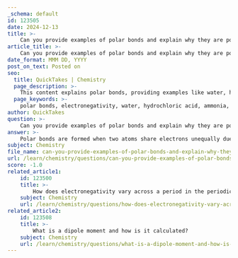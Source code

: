 ```yaml
---
_schema: default
id: 123505
date: 2024-12-13
title: >-
    Can you provide examples of polar bonds and explain why they are polar?
article_title: >-
    Can you provide examples of polar bonds and explain why they are polar?
date_format: MMM DD, YYYY
post_on_text: Posted on
seo:
  title: QuickTakes | Chemistry
  page_description: >-
    This content explains polar bonds, providing examples like water, hydrochloric acid, ammonia, carbon dioxide, and boron trifluoride. It details the concept of electronegativity and how it leads to the formation of polar bonds due to the unequal sharing of electrons.
  page_keywords: >-
    polar bonds, electronegativity, water, hydrochloric acid, ammonia, carbon dioxide, boron trifluoride, dipole moment, covalent bonds, partial charges
author: QuickTakes
question: >-
    Can you provide examples of polar bonds and explain why they are polar?
answer: >-
    Polar bonds are formed when two atoms share electrons unequally due to a difference in their electronegativities. Here are some examples of polar bonds and explanations of why they are considered polar:\n\n1. **Water (H₂O)**: The water molecule contains two polar covalent bonds between oxygen and hydrogen. Oxygen has an electronegativity of 3.44, while hydrogen has an electronegativity of 2.20. The significant difference in electronegativity (approximately 1.24) causes the electrons to be drawn closer to the oxygen atom, resulting in a partial negative charge (δ-) on the oxygen and a partial positive charge (δ+) on the hydrogen atoms. This unequal sharing of electrons creates a dipole moment, making water a polar molecule.\n\n2. **Hydrochloric Acid (HCl)**: In hydrochloric acid, the bond between hydrogen and chlorine is polar. Chlorine has an electronegativity of 3.16, while hydrogen's electronegativity is 2.20. The difference of about 0.96 leads to a polar covalent bond, with chlorine acquiring a partial negative charge (δ-) and hydrogen a partial positive charge (δ+).\n\n3. **Ammonia (NH₃)**: The nitrogen-hydrogen bonds in ammonia are also polar. Nitrogen has an electronegativity of 3.04, compared to hydrogen's 2.20. The difference of 0.84 results in a polar bond, where nitrogen holds a partial negative charge (δ-) and hydrogen holds a partial positive charge (δ+).\n\n4. **Carbon Dioxide (CO₂)**: Although carbon dioxide is a linear molecule and overall nonpolar, it contains polar bonds between carbon and oxygen. The electronegativity of oxygen (3.44) is significantly higher than that of carbon (2.55), leading to polar covalent bonds. However, due to the symmetrical linear shape of CO₂, the dipoles cancel each other out, resulting in a nonpolar molecule overall.\n\n5. **Boron Trifluoride (BF₃)**: While boron trifluoride contains polar covalent bonds between boron and fluorine (with fluorine having an electronegativity of 3.98), the molecule itself is nonpolar due to its symmetrical trigonal planar shape. The polarities of the bonds cancel each other out.\n\nIn summary, polar bonds arise from the unequal sharing of electrons between atoms with different electronegativities, leading to partial charges and dipole moments within the molecule. The degree of polarity is influenced by the difference in electronegativity between the bonded atoms.
subject: Chemistry
file_name: can-you-provide-examples-of-polar-bonds-and-explain-why-they-are-polar.md
url: /learn/chemistry/questions/can-you-provide-examples-of-polar-bonds-and-explain-why-they-are-polar
score: -1.0
related_article1:
    id: 123500
    title: >-
        How does electronegativity vary across a period in the periodic table?
    subject: Chemistry
    url: /learn/chemistry/questions/how-does-electronegativity-vary-across-a-period-in-the-periodic-table
related_article2:
    id: 123508
    title: >-
        What is a dipole moment and how is it calculated?
    subject: Chemistry
    url: /learn/chemistry/questions/what-is-a-dipole-moment-and-how-is-it-calculated
---
```


&nbsp;